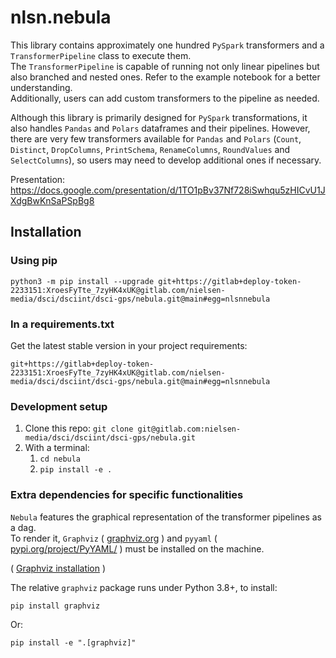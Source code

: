 # nlsn.nebula

This library contains approximately one hundred `PySpark` transformers and a `TransformerPipeline`
class to execute them.<br>
The `TransformerPipeline` is capable of running not only linear pipelines but also branched and nested ones.
Refer to the example notebook for a better understanding.<br>
Additionally, users can add custom transformers to the pipeline as needed.

Although this library is primarily designed for `PySpark` transformations, it also handles
`Pandas` and `Polars` dataframes and their pipelines. However, there are very few transformers
available for `Pandas` and `Polars` (`Count`, `Distinct`, `DropColumns`, `PrintSchema`,
`RenameColumns`, `RoundValues` and `SelectColumns`), so users may need to develop additional
ones if necessary.

Presentation: https://docs.google.com/presentation/d/1TO1pBv37Nf728iSwhqu5zHICvU1JXdgBwKnSaPSpBg8

## Installation
### Using pip
```
python3 -m pip install --upgrade git+https://gitlab+deploy-token-2233151:XroesFyTte_7zyHK4xUK@gitlab.com/nielsen-media/dsci/dsciint/dsci-gps/nebula.git@main#egg=nlsnnebula
```

### In a requirements.txt
Get the latest stable version in your project requirements:
```
git+https://gitlab+deploy-token-2233151:XroesFyTte_7zyHK4xUK@gitlab.com/nielsen-media/dsci/dsciint/dsci-gps/nebula.git@main#egg=nlsnnebula
```

### Development setup

 1. Clone this repo: `git clone git@gitlab.com:nielsen-media/dsci/dsciint/dsci-gps/nebula.git`
 2. With a terminal:
    1. `cd nebula`
    2. `pip install -e .`

### Extra dependencies for specific functionalities

`Nebula` features the graphical representation of the transformer pipelines as a dag.<br>
To render it, `Graphviz` ( [graphviz.org](https://graphviz.org/) ) and `pyyaml`
( [pypi.org/project/PyYAML/](https://pypi.org/project/PyYAML/) ) must be installed on the machine.

( [Graphviz installation](https://graphviz.org/download/) )

The relative `graphviz` package runs under Python 3.8+, to install:
```
pip install graphviz
```
Or:
```
pip install -e ".[graphviz]"
```
